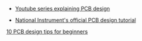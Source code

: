 
- [Youtube series explaining PCB design](https://www.youtube.com/watch?v=DtPCK3qGakM&list=PLVg5xjDHQldd2SjGsXRB4atrrWZ9rLCe_)

- [National Instrument's official PCB design tutorial](https://knowledge.ni.com/KnowledgeArticleDetails?id=kA03q000000YH7MCAW&l=en-IN)

[10 PCB design tips for beginners](https://www.youtube.com/watch?v=kkc8BxL5Eo0)